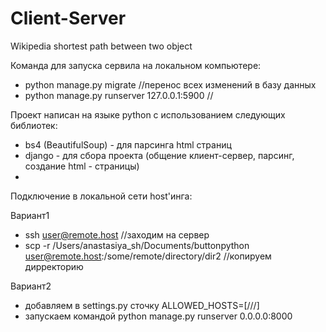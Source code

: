 # Client-Server
Wikipedia shortest path between two object

Команда для запуска сервила на локальном компьютере: 
- python manage.py migrate //перенос всех изменений в базу данных
- python manage.py runserver 127.0.0.1:5900 //

Проект написан на языке python c использованием следующих библиотек:
- bs4 (BeautifulSoup) - для парсинга html страниц
- django - для сбора проекта (общение клиент-сервер, парсинг, создание html - страницы)
- 


Подключение в локальной сети host'инга:

Вариант1
- ssh user@remote.host //заходим на сервер
- scp -r  /Users/anastasiya_sh/Documents/buttonpython user@remote.host:/some/remote/directory/dir2 //копируем дирректорию

Вариант2
- добавляем в settings.py сточку ALLOWED_HOSTS=[///]
- запускаем командой python manage.py runserver  0.0.0.0:8000


